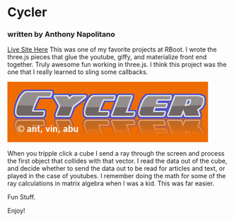 # Cycler
### written by Anthony Napolitano
[Live Site Here](https://anap73.github.io/Project1MobileTest/)
This was one of my favorite projects at RBoot. I wrote the three.js pieces that glue the youtube, giffy, and materialize front end together. Truly awesome fun working in three.js.  I think this project was the one that I really learned to sling some callbacks. 

![CYCLER](https://raw.githubusercontent.com/aNap73/Project1MobileTest/master/images/CoolLogo.png)

When you tripple click a cube I send a ray through the screen and process the first object that collides with that vector.  I read the data out of the cube, and decide whether to send the data out to be read for articles and text, or played in the case of youtubes. I remember doing the math for some of the ray calculations in matrix algebra when I was a kid. This was far easier.

Fun Stuff.

Enjoy!
